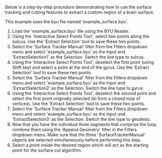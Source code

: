 Below is a step-by-step procedure demonstrating how to use the surface tracking and cutting features to extract a custom region of a brain surface.

This example uses the byu file named 'example_surface.byu'.

1. Load the 'example_surface.byu' file using the BYU Reader.
2. Using the 'Interactive Select Points Tool', select two points along the sulcus. Use the 'Extract Selection' tool to save these two points.
3. Select the 'Surface Tracker Manual' filter from the Filters dropdown menu and select 'example_surface.byu' as the Input and 'ExtractSelection1' as the Selection. Switch the line type to sulcus.
4. Using the 'Interactive Select Points Tool', deselect the first point (using Shift key) and select a point at the end of the gyrus. Use the 'Extract Selection' tool to save these two points.
5. Select the 'Surface Tracker Manual' filter from the Filters dropdown menu and select 'example_surface.byu' as the Input and 'ExtractSelection2' as the Selection. Switch the line type to gyrus.
6. Using the 'Interactive Select Points Tool', deselect the second point and select the first point originally selected (to form a closed loop of vertices). Use the 'Extract Selection' tool to save these two points.
7. Select the 'Surface Tracker Manual' filter from the Filters dropdown menu and select 'example_surface.byu' as the Input and 'ExtractSelection3' as the Selection. Switch the line type to geodesic.
8. Now that you have the individual three segments that comprise the loop, combine them using the 'Append Geometry' filter in the Filters dropdown menu. Make sure that the three 'SurfaceTrackerManual' objects are selected simultaneously before performing this step.
9. Select a point inside the desired region which will act as the starting point for the surface cut algorithm.


